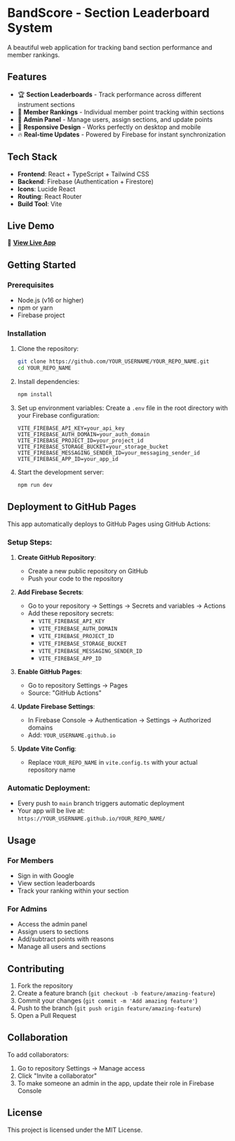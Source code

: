 # BandScore - Section Leaderboard System

A beautiful web application for tracking band section performance and member rankings.

## Features

- 🏆 **Section Leaderboards** - Track performance across different instrument sections
- 👥 **Member Rankings** - Individual member point tracking within sections
- 🔐 **Admin Panel** - Manage users, assign sections, and update points
- 📱 **Responsive Design** - Works perfectly on desktop and mobile
- 🔥 **Real-time Updates** - Powered by Firebase for instant synchronization

## Tech Stack

- **Frontend**: React + TypeScript + Tailwind CSS
- **Backend**: Firebase (Authentication + Firestore)
- **Icons**: Lucide React
- **Routing**: React Router
- **Build Tool**: Vite

## Live Demo

🚀 **[View Live App](https://YOUR_USERNAME.github.io/YOUR_REPO_NAME/)**

## Getting Started

### Prerequisites

- Node.js (v16 or higher)
- npm or yarn
- Firebase project

### Installation

1. Clone the repository:
   ```bash
   git clone https://github.com/YOUR_USERNAME/YOUR_REPO_NAME.git
   cd YOUR_REPO_NAME
   ```

2. Install dependencies:
   ```bash
   npm install
   ```

3. Set up environment variables:
   Create a `.env` file in the root directory with your Firebase configuration:
   ```
   VITE_FIREBASE_API_KEY=your_api_key
   VITE_FIREBASE_AUTH_DOMAIN=your_auth_domain
   VITE_FIREBASE_PROJECT_ID=your_project_id
   VITE_FIREBASE_STORAGE_BUCKET=your_storage_bucket
   VITE_FIREBASE_MESSAGING_SENDER_ID=your_messaging_sender_id
   VITE_FIREBASE_APP_ID=your_app_id
   ```

4. Start the development server:
   ```bash
   npm run dev
   ```

## Deployment to GitHub Pages

This app automatically deploys to GitHub Pages using GitHub Actions:

### Setup Steps:

1. **Create GitHub Repository**:
   - Create a new public repository on GitHub
   - Push your code to the repository

2. **Add Firebase Secrets**:
   - Go to your repository → Settings → Secrets and variables → Actions
   - Add these repository secrets:
     - `VITE_FIREBASE_API_KEY`
     - `VITE_FIREBASE_AUTH_DOMAIN`
     - `VITE_FIREBASE_PROJECT_ID`
     - `VITE_FIREBASE_STORAGE_BUCKET`
     - `VITE_FIREBASE_MESSAGING_SENDER_ID`
     - `VITE_FIREBASE_APP_ID`

3. **Enable GitHub Pages**:
   - Go to repository Settings → Pages
   - Source: "GitHub Actions"

4. **Update Firebase Settings**:
   - In Firebase Console → Authentication → Settings → Authorized domains
   - Add: `YOUR_USERNAME.github.io`

5. **Update Vite Config**:
   - Replace `YOUR_REPO_NAME` in `vite.config.ts` with your actual repository name

### Automatic Deployment:
- Every push to `main` branch triggers automatic deployment
- Your app will be live at: `https://YOUR_USERNAME.github.io/YOUR_REPO_NAME/`

## Usage

### For Members
- Sign in with Google
- View section leaderboards
- Track your ranking within your section

### For Admins
- Access the admin panel
- Assign users to sections
- Add/subtract points with reasons
- Manage all users and sections

## Contributing

1. Fork the repository
2. Create a feature branch (`git checkout -b feature/amazing-feature`)
3. Commit your changes (`git commit -m 'Add amazing feature'`)
4. Push to the branch (`git push origin feature/amazing-feature`)
5. Open a Pull Request

## Collaboration

To add collaborators:
1. Go to repository Settings → Manage access
2. Click "Invite a collaborator"
3. To make someone an admin in the app, update their role in Firebase Console

## License

This project is licensed under the MIT License.